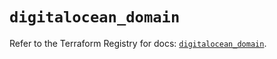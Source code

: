 # `digitalocean_domain`

Refer to the Terraform Registry for docs: [`digitalocean_domain`](https://registry.terraform.io/providers/digitalocean/digitalocean/2.41.0/docs/resources/domain).
